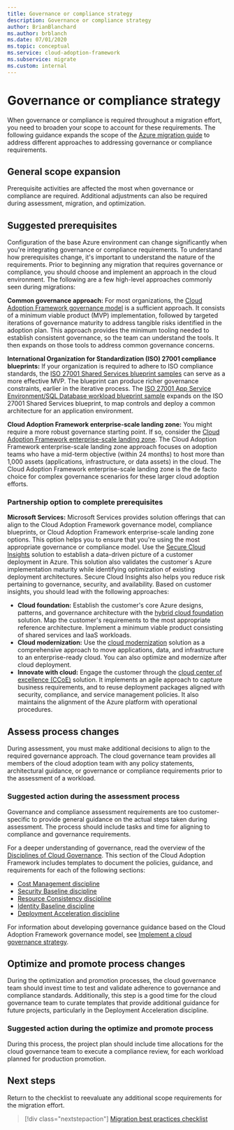 ```yaml
---
title: Governance or compliance strategy
description: Governance or compliance strategy
author: BrianBlanchard
ms.author: brblanch
ms.date: 07/01/2020
ms.topic: conceptual
ms.service: cloud-adoption-framework
ms.subservice: migrate
ms.custom: internal
---
```


# Governance or compliance strategy

When governance or compliance is required throughout a migration effort, you need to broaden your scope to account for these requirements. The following guidance expands the scope of the [Azure migration guide](../azure-migration-guide/index.md) to address different approaches to addressing governance or compliance requirements.

## General scope expansion

Prerequisite activities are affected the most when governance or compliance are required. Additional adjustments can also be required during assessment, migration, and optimization.

## Suggested prerequisites

Configuration of the base Azure environment can change significantly when you're integrating governance or compliance requirements. To understand how prerequisites change, it's important to understand the nature of the requirements. Prior to beginning any migration that requires governance or compliance, you should choose and implement an approach in the cloud environment. The following are a few high-level approaches commonly seen during migrations:

**Common governance approach:** For most organizations, the [Cloud Adoption Framework governance model](../../govern/guides/index.md) is a sufficient approach. It consists of a minimum viable product (MVP) implementation, followed by targeted iterations of governance maturity to address tangible risks identified in the adoption plan. This approach provides the minimum tooling needed to establish consistent governance, so the team can understand the tools. It then expands on those tools to address common governance concerns.

**International Organization for Standardization (ISO) 27001 compliance blueprints:** If your organization is required to adhere to ISO compliance standards, the [ISO 27001 Shared Services blueprint samples](/azure/governance/blueprints/samples/iso27001-shared/) can serve as a more effective MVP. The blueprint can produce richer governance constraints, earlier in the iterative process. The [ISO 27001 App Service Environment/SQL Database workload blueprint sample](/azure/governance/blueprints/samples/iso27001-ase-sql-workload/) expands on the ISO 27001 Shared Services blueprint, to map controls and deploy a common architecture for an application environment.

**Cloud Adoption Framework enterprise-scale landing zone:** You might require a more robust governance starting point. If so, consider the [Cloud Adoption Framework enterprise-scale landing zone](../../ready/enterprise-scale/index.md). The Cloud Adoption Framework enterprise-scale landing zone approach focuses on adoption teams who have a mid-term objective (within 24 months) to host more than 1,000 assets (applications, infrastructure, or data assets) in the cloud. The Cloud Adoption Framework enterprise-scale landing zone is the de facto choice for complex governance scenarios for these larger cloud adoption efforts.

### Partnership option to complete prerequisites

**Microsoft Services:** Microsoft Services provides solution offerings that can align to the Cloud Adoption Framework governance model, compliance blueprints, or Cloud Adoption Framework enterprise-scale landing zone options. This option helps you to ensure that you're using the most appropriate governance or compliance model. Use the [Secure Cloud Insights](https://download.microsoft.com/download/C/7/C/C7CEA89D-7BDB-4E08-B998-737C13107361/Secure_Cloud_Insights_Datasheet_EN_US.pdf) solution to establish a data-driven picture of a customer deployment in Azure. This solution also validates the customer´s Azure implementation maturity while identifying optimization of existing deployment architectures. Secure Cloud Insights also helps you reduce risk pertaining to governance, security, and availability. Based on customer insights, you should lead with the following approaches:

- **Cloud foundation:** Establish the customer's core Azure designs, patterns, and governance architecture with the [hybrid cloud foundation](https://download.microsoft.com/download/D/8/7/D872DFD0-1C46-4145-95E4-B5EAB2958B96/Hybrid_Cloud_Foundation_Datasheet_EN_US.pdf) solution. Map the customer's requirements to the most appropriate reference architecture. Implement a minimum viable product consisting of shared services and IaaS workloads.
- **Cloud modernization:** Use the [cloud modernization](https://download.microsoft.com/download/3/7/3/373F90E3-8568-44F3-B096-CD9C1CD28AB7/Cloud_Modernization_Datasheet_EN_US.pdf) solution as a comprehensive approach to move applications, data, and infrastructure to an enterprise-ready cloud. You can also optimize and modernize after cloud deployment.
- **Innovate with cloud:** Engage the customer through the [cloud center of excellence (CCoE)](https://download.microsoft.com/download/F/8/B/F8BBE4BD-E5F8-4DFB-82F7-C0A4E17051BB/Cloud_Center_of_Excellence_Datasheet_EN_US.pdf) solution. It implements an agile approach to capture business requirements, and to reuse deployment packages aligned with security, compliance, and service management policies. It also maintains the alignment of the Azure platform with operational procedures.

## Assess process changes

During assessment, you must make additional decisions to align to the required governance approach. The cloud governance team provides all members of the cloud adoption team with any policy statements, architectural guidance, or governance or compliance requirements prior to the assessment of a workload.

### Suggested action during the assessment process

Governance and compliance assessment requirements are too customer-specific to provide general guidance on the actual steps taken during assessment. The process should include tasks and time for aligning to compliance and governance requirements.

For a deeper understanding of governance, read the overview of the [Disciplines of Cloud Governance](../../govern/governance-disciplines.md). This section of the Cloud Adoption Framework includes templates to document the policies, guidance, and requirements for each of the following sections:

- [Cost Management discipline](../../govern/cost-management/template.md)
- [Security Baseline discipline](../../govern/security-baseline/template.md)
- [Resource Consistency discipline](../../govern/resource-consistency/template.md)
- [Identity Baseline discipline](../../govern/identity-baseline/template.md)
- [Deployment Acceleration discipline](../../govern/deployment-acceleration/template.md)

For information about developing governance guidance based on the Cloud Adoption Framework governance model, see [Implement a cloud governance strategy](../../govern/corporate-policy.md).

## Optimize and promote process changes

During the optimization and promotion processes, the cloud governance team should invest time to test and validate adherence to governance and compliance standards. Additionally, this step is a good time for the cloud governance team to curate templates that provide additional guidance for future projects, particularly in the Deployment Acceleration discipline.

### Suggested action during the optimize and promote process

During this process, the project plan should include time allocations for the cloud governance team to execute a compliance review, for each workload planned for production promotion.

## Next steps

Return to the checklist to reevaluate any additional scope requirements for the migration effort.

> [!div class="nextstepaction"]
> [Migration best practices checklist](./index.md)
